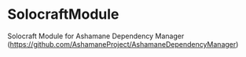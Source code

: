 # SolocraftModule

Solocraft Module for Ashamane Dependency Manager (https://github.com/AshamaneProject/AshamaneDependencyManager)
